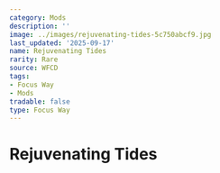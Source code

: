 ```yaml
---
category: Mods
description: ''
image: ../images/rejuvenating-tides-5c750abcf9.jpg
last_updated: '2025-09-17'
name: Rejuvenating Tides
rarity: Rare
source: WFCD
tags:
- Focus Way
- Mods
tradable: false
type: Focus Way
---
```


# Rejuvenating Tides

